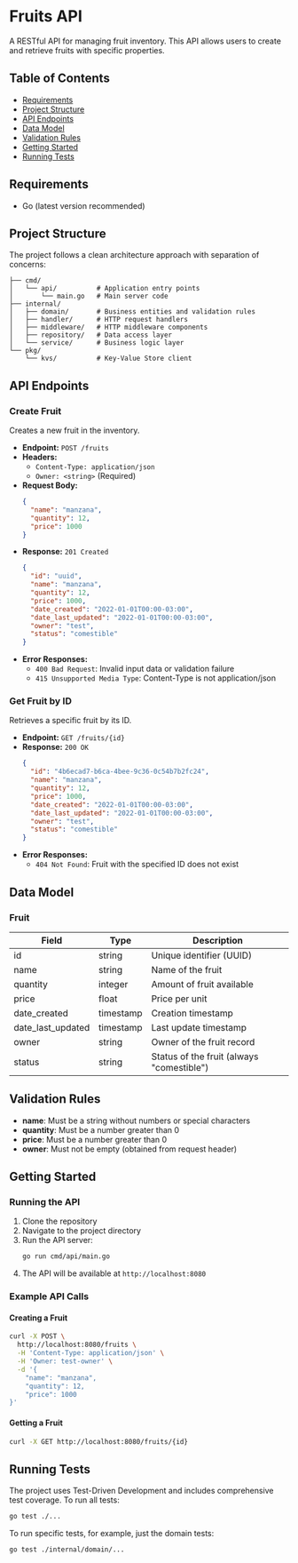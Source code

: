 # Fruits API

A RESTful API for managing fruit inventory. This API allows users to create and retrieve fruits with specific properties.

## Table of Contents

- [Requirements](#requirements)
- [Project Structure](#project-structure)
- [API Endpoints](#api-endpoints)
- [Data Model](#data-model)
- [Validation Rules](#validation-rules)
- [Getting Started](#getting-started)
- [Running Tests](#running-tests)

## Requirements

- Go (latest version recommended)

## Project Structure

The project follows a clean architecture approach with separation of concerns:

```
├── cmd/
│   └── api/          # Application entry points
│       └── main.go   # Main server code
├── internal/
│   ├── domain/       # Business entities and validation rules
│   ├── handler/      # HTTP request handlers
│   ├── middleware/   # HTTP middleware components
│   ├── repository/   # Data access layer
│   └── service/      # Business logic layer
└── pkg/
    └── kvs/          # Key-Value Store client
```

## API Endpoints

### Create Fruit

Creates a new fruit in the inventory.

- **Endpoint:** `POST /fruits`
- **Headers:**
  - `Content-Type: application/json`
  - `Owner: <string>` (Required)
- **Request Body:**
  ```json
  {
    "name": "manzana",
    "quantity": 12,
    "price": 1000
  }
  ```
- **Response:** `201 Created`
  ```json
  {
    "id": "uuid",
    "name": "manzana",
    "quantity": 12,
    "price": 1000,
    "date_created": "2022-01-01T00:00-03:00",
    "date_last_updated": "2022-01-01T00:00-03:00",
    "owner": "test",
    "status": "comestible"
  }
  ```
- **Error Responses:**
  - `400 Bad Request`: Invalid input data or validation failure
  - `415 Unsupported Media Type`: Content-Type is not application/json

### Get Fruit by ID

Retrieves a specific fruit by its ID.

- **Endpoint:** `GET /fruits/{id}`
- **Response:** `200 OK`
  ```json
  {
    "id": "4b6ecad7-b6ca-4bee-9c36-0c54b7b2fc24",
    "name": "manzana",
    "quantity": 12,
    "price": 1000,
    "date_created": "2022-01-01T00:00-03:00",
    "date_last_updated": "2022-01-01T00:00-03:00",
    "owner": "test",
    "status": "comestible"
  }
  ```
- **Error Responses:**
  - `404 Not Found`: Fruit with the specified ID does not exist

## Data Model

### Fruit

| Field           | Type      | Description                           |
|-----------------|-----------|---------------------------------------|
| id              | string    | Unique identifier (UUID)              |
| name            | string    | Name of the fruit                     |
| quantity        | integer   | Amount of fruit available             |
| price           | float     | Price per unit                        |
| date_created    | timestamp | Creation timestamp                    |
| date_last_updated | timestamp | Last update timestamp                 |
| owner           | string    | Owner of the fruit record             |
| status          | string    | Status of the fruit (always "comestible") |

## Validation Rules

- **name**: Must be a string without numbers or special characters
- **quantity**: Must be a number greater than 0
- **price**: Must be a number greater than 0
- **owner**: Must not be empty (obtained from request header)

## Getting Started

### Running the API

1. Clone the repository
2. Navigate to the project directory
3. Run the API server:
   ```bash
   go run cmd/api/main.go
   ```
4. The API will be available at `http://localhost:8080`

### Example API Calls

#### Creating a Fruit
```bash
curl -X POST \
  http://localhost:8080/fruits \
  -H 'Content-Type: application/json' \
  -H 'Owner: test-owner' \
  -d '{
    "name": "manzana",
    "quantity": 12,
    "price": 1000
}'
```

#### Getting a Fruit
```bash
curl -X GET http://localhost:8080/fruits/{id}
```

## Running Tests

The project uses Test-Driven Development and includes comprehensive test coverage. To run all tests:

```bash
go test ./...
```

To run specific tests, for example, just the domain tests:

```bash
go test ./internal/domain/...
```

